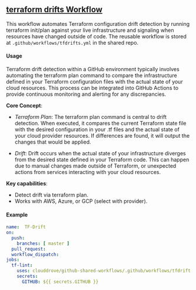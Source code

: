 ## [terraform drifts Workflow](https://github.com/clouddrove/github-shared-workflows/blob/master/.github/workflows/tfdrifts.yml)

This workflow automates Terraform configuration drift detection by running terraform init/plan against your live infrastructure and signaling when resources have changed outside of code. The reusable workflow is stored at `.github/workflows/tfdrifts.yml` in the shared repo.

#### Usage
Terraform drift detection within a GitHub environment typically involves automating the terraform plan command to compare the infrastructure defined in your Terraform configuration files with the actual state of your cloud resources. This process can be integrated into GitHub Actions to provide continuous monitoring and alerting for any discrepancies.

**Core Concept**:

- *Terraform Plan*: The terraform plan command is central to drift detection. When executed, it compares the current Terraform state file with the desired configuration in your .tf files and the actual state of your cloud provider resources. If differences are found, it will output the changes that would be applied.

- *Drift*: Drift occurs when the actual state of your infrastructure diverges from the desired state defined in your Terraform code. This can happen due to manual changes made outside of Terraform, or unexpected actions from services interacting with your cloud resources.

**Key capabilities**:
- Detect drift via terraform plan.
- Works with AWS, Azure, or GCP (select with provider).

#### Example
```yaml
name:  TF-Drift
on:
  push:
    branches: [ master ]
  pull_request:
  workflow_dispatch:
jobs:
  tf-lint:
    uses: clouddrove/github-shared-workflows/.github/workflows/tfdrift.yml@master
    secrets:
      GITHUB: ${{ secrets.GITHUB }}
```